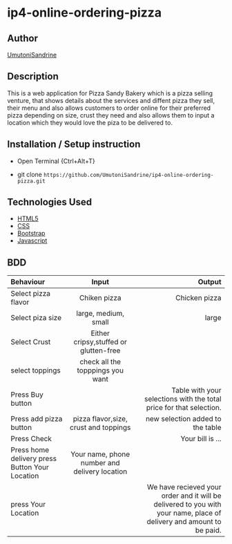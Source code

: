 # ip4-online-ordering-pizza
## Author

[UmutoniSandrine](https://github.com/UmutoniSandrine)



## Description

This is a web application for Pizza Sandy Bakery which is a pizza selling venture, that shows details about the services and diffent pizza they sell, their menu and also allows customers to order online for their preferred pizza depending on size, crust they need and also allows them to input a location which they would love the piza to be delivered to. 

 


## Installation / Setup instruction
* Open Terminal {Ctrl+Alt+T}

* git clone ```https://github.com/UmutoniSandrine/ip4-online-ordering-pizza.git```


## Technologies Used

* [HTML5](https://github.com/topics/html5)
* [CSS](https://github.com/topics/css3)
* [Bootstrap](https://github.com/topics/bootstrap)
* [Javascript](https://github.com/topics/javascript)



## BDD
| Behaviour      | Input        | Output       |
| :------------- | :----------: | -----------: |
|  Select pizza flavor  |   Chiken pizza|  Chicken pizza   |
| Select piza size  | large, medium, small |  large  |
| Select Crust   |  Either cripsy,stuffed or glutten-free  |     |
| select toppings  |  check all the topppings you want     |     |
| Press Buy button |     | Table with your selections with the total price for that selection.|
| Press add pizza button | pizza flavor,size, crust and toppings   | new selection added to the table|
| Press Check |     | Your bill is ...  |
| Press home delivery press Button Your Location| Your name, phone number and delivery location     |  |
| press Your Location | | We have recieved your order and it will be delivered to you with your name, place of delivery and amount to be paid.|

